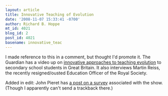 ```yaml
---
layout: article
title: Innovative Teaching of Evolution
date: '2008-11-07 15:33:41 -0700'
author: Richard B. Hoppe
mt_id: 4021
blog_id: 2
post_id: 4021
basename: innovative_teac
---
```

I made reference to this in a comment, but thought I'd promote it.  The Guardian has a video up on [innovative approaches to teaching evolution](http://www.guardian.co.uk/education/video/2008/nov/07/creationism-evolution-teachers) to secondary school students in Great Britain.  It also interviews Martin Reiss, the recently resigned/ousted Education Officer of the Royal Society.

Added in edit: John Pieret has [a post on a survey](http://dododreams.blogspot.com/2008/11/creative-teachers.html) associated with the show.  (Though I apparently can't send a trackback there.)
